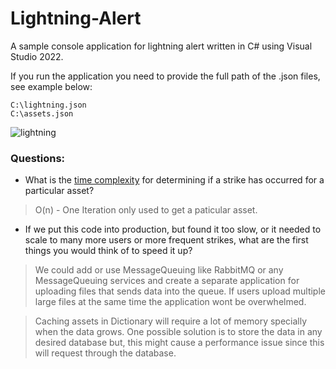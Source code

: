 # Lightning-Alert

A sample console application for lightning alert written in C# using Visual Studio 2022.

If you run the application you need to provide the full path of the .json files, see example below:
```
C:\lightning.json
C:\assets.json
```
![lightning](https://user-images.githubusercontent.com/112358797/195335491-404a3c74-a66a-4178-b511-61eacf80d4e8.jpg)


### Questions:

- What is the [time complexity](https://en.wikipedia.org/wiki/Time_complexity) for determining if a strike has occurred for a particular asset?

> O(n) - One Iteration only used to get a paticular asset.

- If we put this code into production, but found it too slow, or it needed to scale to many more users or more frequent strikes, what are the first things you would think of to speed it up?

> We could add or use MessageQueuing like RabbitMQ or any MessageQueuing services and create a separate application for uploading files that sends data into the queue. If users upload multiple large files at the same time the application wont be overwhelmed.

> Caching assets in Dictionary will require a lot of memory specially when the data grows. One possible solution is to store the data in any desired database but, this might cause a performance issue since this will request through the database.
